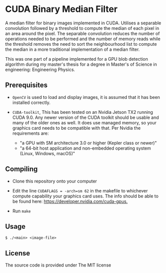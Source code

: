 # CUDA Binary Median Filter

A median filter for binary images implemented in CUDA. Utilises a separable convolution followed by a threshold to compute the median of each pixel in an area around the pixel. The separable convolution reduces the number of operations needed to be performed and the number of memory reads while the threshold removes the need to sort the neighbourhood list to compute the median in a more traditional implementation of a median filter.

This was one part of a pipeline implemented for a GPU blob detection algorithm during my master's thesis for a degree in Master's of Science in engineering: Engineering Physics.

## Prerequisites

* `OpenCV` is used to load and display images, it is assumed that it has been installed correctly.
* `CUDA-toolkit`, This has been tested on an Nvidia Jetson TX2 running CUDA 9.0. Any newer version of the CUDA toolkit should be usable and many of the older ones as well. It does use managed memory, so your graphics card needs to be compatible with that. Per Nvidia the requirements are:

    * "a GPU with SM architecture 3.0 or higher (Kepler class or newer)"
    * "a 64-bit host application and non-embedded operating system (Linux, Windows, macOS)"

## Compiling

* Clone this repository onto your computer

* Edit the line `CUDAFLAGS = -arch=sm 62` in the makefile to whichever compute capability your graphics card uses. The info should be able to be found here: <https://developer.nvidia.com/cuda-gpus.>

* Run `make`

## Usage

`$ ./<main> <image-file>`

## License

The source code is provided under The MIT license
